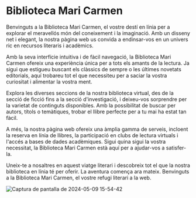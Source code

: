 # Biblioteca Mari Carmen
Benvinguts a la Biblioteca Mari Carmen, el vostre destí en línia per a explorar el meravellós món del coneixement i la imaginació. Amb un disseny net i elegant, la nostra pàgina web us convida a endinsar-vos en un univers ric en recursos literaris i acadèmics.

Amb la seva interfície intuitiva i de fàcil navegació, la Biblioteca Mari Carmen ofereix una experiència única per a tots els amants de la lectura. Ja sigui que estigueu buscant els clàssics de sempre o les últimes novetats editorials, aquí trobareu tot el que necessiteu per a saciar la vostra curiositat i alimentar la vostra ment.

Explora les diverses seccions de la nostra biblioteca virtual, des de la secció de ficció fins a la secció d'investigació, i deixeu-vos sorprendre per la varietat de continguts disponibles. Amb la possibilitat de buscar per autors, títols o temàtiques, trobar el llibre perfecte per a tu mai ha estat tan fàcil.

A més, la nostra pàgina web ofereix una àmplia gamma de serveis, incloent la reserva en línia de llibres, la participació en clubs de lectura virtuals i l'accés a bases de dades acadèmiques. Sigui quina sigui la vostra necessitat, la Biblioteca Mari Carmen està aquí per a ajudar-vos a satisfer-la.

Uneix-te a nosaltres en aquest viatge literari i descobreix tot el que la nostra biblioteca en línia té per oferir. La aventura comença ara mateix. Benvinguts a la Biblioteca Mari Carmen, el vostre refugi literari a la web.


![Captura de pantalla de 2024-05-09 15-54-42](https://github.com/Jovaoo/BibliotecaMariCarmen/assets/96047417/16ca8703-45d0-4a0e-b468-387f38ab1096)
